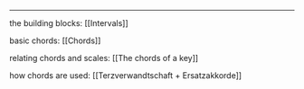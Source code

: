 -----

the building blocks: [[Intervals]]

basic chords: [[Chords]]

relating chords and scales: [[The chords of a key]]

how chords are used: [[Terzverwandtschaft + Ersatzakkorde]]